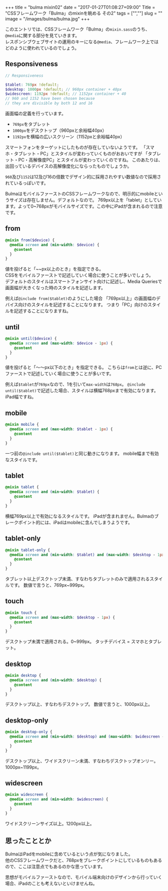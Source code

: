 +++
title = "bulma mixin02"
date = "2017-01-27T01:08:27+09:00"
Title = "CSSフレームワーク「Bulma」のmixinを眺める その2"
tags = ["",""]
slug = ""
image = "/images/bulma/bulma.jpg"
+++

このエントリでは、CSSフレームワーク「Bulma」の`mixin.sass`のうち、`@media`に関する部分を見ていきます。  
レスポンシブウェブサイトの運用のキーになる`@media`、フレームワーク上ではどのように使われているのでしょう。

<!--more-->

## Responsiveness

```scss
// Responsiveness

$tablet: 769px !default;
$desktop: 1000px !default; // 960px container + 40px
$widescreen: 1192px !default; // 1152px container + 40
// 960 and 1152 have been chosen because
// they are divisible by both 12 and 16
```

画面幅の定義を行っています。

- `769px`をタブレット
- `1000px`をデスクトップ（960pxと余裕幅40px）
- `1192px`を横幅の広いスクリーン（1152pxと余裕幅40px）

スマートフォンをターゲットにしたものが存在していないようです。
「スマホ・タブレット・PC」とスタイルが変わっていくものがおおいですが
「タブレット・PC・高解像度PC」とスタイルが変わっていくのですね。
このあたりは、出回っているデバイスの高解像度化にならったものでしょうか。

`960`及び`1152`は12及び16の倍数でデザイン的に採用されやすい数値なので採用されているっぽいです。

BulmaはモバイルファーストのCSSフレームワークなので、明示的にmobileというサイズは存在しません。デフォルトなので。
769px以上を「tablet」としています。よって0~768pxがモバイルサイズです。この中にiPadが含まれるので注意です。

## from

```scss
@mixin from($device) {
  @media screen and (min-width: $device) {
    @content  
  }
}
```

値を投げると「~~px以上のとき」を指定できる。  
CSSをモバイルファーストで記述していく場合に使うことが多いでしょう。  
デフォルトのスタイルはスマートフォンサイト向けに記述し、Media Queriesで画面幅が大きくなった時のスタイルを記述します。

例えば`@include from($tablet)`のようにした場合
「769px以上」の画面幅のデバイス向けのスタイルを記述することになります。
つまり「PC」向けのスタイルを記述することになりますね。




## until

```scss
@mixin until($device) {
  @media screen and (max-width: $device - 1px) {
    @content  
  }
}
```

値を投げると「〜〜px以下のとき」を指定できる。
こちらは`from`とは逆に、PCファーストで記述していく場合に使うことが多いです。

例えば`$tablet`が`769px`なので、1を引いて`max-width`は`768px`。
`@include until($tablet)`で記述した場合、スタイルは横幅768pxまで有効になります。
iPad幅ですね。


## mobile

```scss
@mixin mobile {
  @media screen and (max-width: $tablet - 1px) {
    @content    
  }
}
```
一つ前の`@include until($tablet)`と同じ動きになります。
mobile幅まで有効なスタイルです。

## tablet

```scss
@mixin tablet {
  @media screen and (min-width: $tablet) {
    @content    
  }
}
```
横幅769px以上で有効になるスタイルです。
iPadが含まれません。Bulmaのブレークポイント的には、iPadはmobileに含んでしまうようです。

## tablet-only

```scss
@mixin tablet-only {
  @media screen and (min-width: $tablet) and (max-width: $desktop - 1px) {
    @content    
  }
}
```


タブレット以上デスクトップ未満、すなわちタブレットのみで適用されるスタイルです。
数値で言うと、769px~999px。

## touch

```scss
@mixin touch {
  @media screen and (max-width: $desktop - 1px) {
    @content    
  }
}
```
デスクトップ未満で適用される。0~999px。
タッチデバイス = スマホとタブレット。

## desktop

```scss
@mixin desktop {
  @media screen and (min-width: $desktop) {
    @content    
  }
}
```

デスクトップ以上、すなわちデスクトップ。
数値で言うと、1000px以上。


## desktop-only

```scss
@mixin desktop-only {
  @media screen and (min-width: $desktop) and (max-width: $widescreen - 1px) {
    @content    
  }
}
```

デスクトップ以上、ワイドスクリーン未満、すなわちデスクトップオンリー。
1000px~1199px。

## widescreen

``` scss
@mixin widescreen {
  @media screen and (min-width: $widescreen) {
    @content    
  }
}
```

ワイドスクリーンサイズ以上。1200px以上。


## 思ったこととか

BulmaはiPadをmobileに含めているという点が気になりました。  
他のCSSフレームワークだと、768pxをブレークポイントにしているものもあるので、ここは注意点でもあるのかな思っています。

思想がモバイルファーストなので、モバイル端末向けのデザインから行っていく場合、iPadのことも考えないといけませんね。
